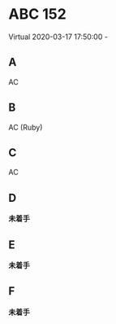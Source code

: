 #   ABC 152

Virtual 2020-03-17 17:50:00 -

##  A

AC

##  B

AC (Ruby)

##  C

AC

##  D

**未着手**

##  E

**未着手**

##  F

**未着手**
